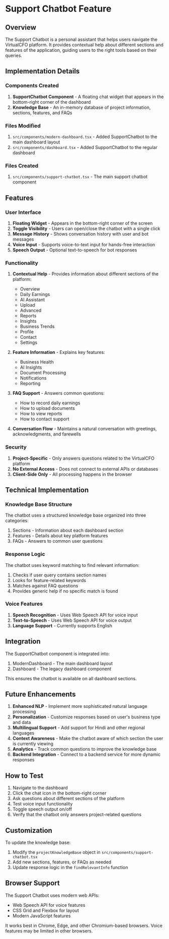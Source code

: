 # Support Chatbot Feature

## Overview

The Support Chatbot is a personal assistant that helps users navigate the VirtualCFO platform. It provides contextual help about different sections and features of the application, guiding users to the right tools based on their queries.

## Implementation Details

### Components Created

1. **SupportChatbot Component** - A floating chat widget that appears in the bottom-right corner of the dashboard
2. **Knowledge Base** - An in-memory database of project information, sections, features, and FAQs

### Files Modified

1. `src/components/modern-dashboard.tsx` - Added SupportChatbot to the main dashboard layout
2. `src/components/dashboard.tsx` - Added SupportChatbot to the regular dashboard

### Files Created

1. `src/components/support-chatbot.tsx` - The main support chatbot component

## Features

### User Interface

1. **Floating Widget** - Appears in the bottom-right corner of the screen
2. **Toggle Visibility** - Users can open/close the chatbot with a single click
3. **Message History** - Shows conversation history with user and bot messages
4. **Voice Input** - Supports voice-to-text input for hands-free interaction
5. **Speech Output** - Optional text-to-speech for bot responses

### Functionality

1. **Contextual Help** - Provides information about different sections of the platform:

   - Overview
   - Daily Earnings
   - AI Assistant
   - Upload
   - Advanced
   - Reports
   - Insights
   - Business Trends
   - Profile
   - Contact
   - Settings

2. **Feature Information** - Explains key features:

   - Business Health
   - AI Insights
   - Document Processing
   - Notifications
   - Reporting

3. **FAQ Support** - Answers common questions:

   - How to record daily earnings
   - How to upload documents
   - How to view reports
   - How to contact support

4. **Conversation Flow** - Maintains a natural conversation with greetings, acknowledgments, and farewells

### Security

1. **Project-Specific** - Only answers questions related to the VirtualCFO platform
2. **No External Access** - Does not connect to external APIs or databases
3. **Client-Side Only** - All processing happens in the browser

## Technical Implementation

### Knowledge Base Structure

The chatbot uses a structured knowledge base organized into three categories:

1. Sections - Information about each dashboard section
2. Features - Details about key platform features
3. FAQs - Answers to common user questions

### Response Logic

The chatbot uses keyword matching to find relevant information:

1. Checks if user query contains section names
2. Looks for feature-related keywords
3. Matches against FAQ questions
4. Provides generic help if no specific match is found

### Voice Features

1. **Speech Recognition** - Uses Web Speech API for voice input
2. **Text-to-Speech** - Uses Web Speech API for voice output
3. **Language Support** - Currently supports English

## Integration

The SupportChatbot component is integrated into:

1. ModernDashboard - The main dashboard layout
2. Dashboard - The legacy dashboard component

This ensures the chatbot is available on all dashboard sections.

## Future Enhancements

1. **Enhanced NLP** - Implement more sophisticated natural language processing
2. **Personalization** - Customize responses based on user's business type and data
3. **Multilingual Support** - Add support for Hindi and other regional languages
4. **Context Awareness** - Make the chatbot aware of which section the user is currently viewing
5. **Analytics** - Track common questions to improve the knowledge base
6. **Backend Integration** - Connect to a backend service for more dynamic responses

## How to Test

1. Navigate to the dashboard
2. Click the chat icon in the bottom-right corner
3. Ask questions about different sections of the platform
4. Test voice input functionality
5. Toggle speech output on/off
6. Verify that the chatbot only answers project-related questions

## Customization

To update the knowledge base:

1. Modify the `projectKnowledgeBase` object in `src/components/support-chatbot.tsx`
2. Add new sections, features, or FAQs as needed
3. Update response logic in the `findRelevantInfo` function

## Browser Support

The Support Chatbot uses modern web APIs:

- Web Speech API for voice features
- CSS Grid and Flexbox for layout
- Modern JavaScript features

It works best in Chrome, Edge, and other Chromium-based browsers. Voice features may be limited in other browsers.
